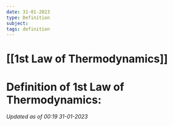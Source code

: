 ```yaml
---
date: 31-01-2023
type: Definition
subject: 
tags: definition
---
```

# [[1st Law of Thermodynamics]]

# Definition of 1st Law of Thermodynamics:
*Updated as of 00:19 31-01-2023*


